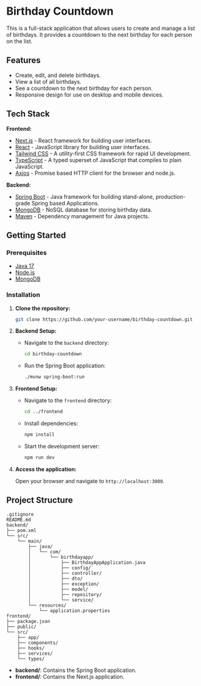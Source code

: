 
# Birthday Countdown

This is a full-stack application that allows users to create and manage a list of birthdays. It provides a countdown to the next birthday for each person on the list.

## Features

- Create, edit, and delete birthdays.
- View a list of all birthdays.
- See a countdown to the next birthday for each person.
- Responsive design for use on desktop and mobile devices.

## Tech Stack

**Frontend:**

- [Next.js](https://nextjs.org/) - React framework for building user interfaces.
- [React](https://reactjs.org/) - JavaScript library for building user interfaces.
- [Tailwind CSS](https://tailwindcss.com/) - A utility-first CSS framework for rapid UI development.
- [TypeScript](https://www.typescriptlang.org/) - A typed superset of JavaScript that compiles to plain JavaScript.
- [Axios](https://axios-http.com/) - Promise based HTTP client for the browser and node.js.

**Backend:**

- [Spring Boot](https://spring.io/projects/spring-boot) - Java framework for building stand-alone, production-grade Spring based Applications.
- [MongoDB](https://www.mongodb.com/) - NoSQL database for storing birthday data.
- [Maven](https://maven.apache.org/) - Dependency management for Java projects.

## Getting Started

### Prerequisites

- [Java 17](https://www.oracle.com/java/technologies/javase/jdk17-archive-downloads.html)
- [Node.js](https://nodejs.org/en/)
- [MongoDB](https://www.mongodb.com/try/download/community)

### Installation

1. **Clone the repository:**

   ```bash
   git clone https://github.com/your-username/birthday-countdown.git
   ```

2. **Backend Setup:**

   - Navigate to the `backend` directory:

     ```bash
     cd birthday-countdown
     ```

   - Run the Spring Boot application:

     ```bash
     ./mvnw spring-boot:run
     ```

3. **Frontend Setup:**

   - Navigate to the `frontend` directory:

     ```bash
     cd ../frontend
     ```

   - Install dependencies:

     ```bash
     npm install
     ```

   - Start the development server:

     ```bash
     npm run dev
     ```

4. **Access the application:**

   Open your browser and navigate to `http://localhost:3000`.

## Project Structure

```
.gitignore
README.md
backend/
├── pom.xml
└── src/
    └── main/
        ├── java/
        │   └── com/
        │       └── birthdayapp/
        │           ├── BirthdayAppApplication.java
        │           ├── config/
        │           ├── controller/
        │           ├── dto/
        │           ├── exception/
        │           ├── model/
        │           ├── repository/
        │           └── service/
        └── resources/
            └── application.properties
frontend/
├── package.json
├── public/
└── src/
    ├── app/
    ├── components/
    ├── hooks/
    ├── services/
    └── types/
```

- **backend/**: Contains the Spring Boot application.
- **frontend/**: Contains the Next.js application.

